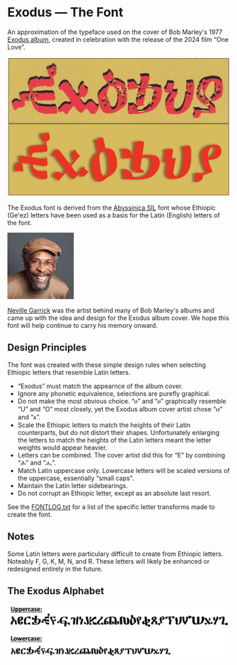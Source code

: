 # Exodus — The Font
An approximation of the typeface used on the cover of Bob Marley's 1977 [Exodus album](https://en.wikipedia.org/wiki/Exodus_(Bob_Marley_and_the_Wailers_album)),
created in celebration with the release of the 2024 film “One Love”.

<img src="images/Exodus-Album-Font-Compared.png"/>

The Exodus font is derived from the [Abyssinica SIL](https://software.sil.org/abyssinica/download/) font
whose Ethiopic (Geʻez) letters have been used as a basis for the Latin (English) letters of the font.

<img src="images/Neville-Garrick-150x150.jpg"/> 

[Neville Garrick](https://en.wikipedia.org/wiki/Neville_Garrick) 
was the artist behind many of Bob Marley's albums and came up with the idea and design for the Exodus
album cover. We hope this font will help continue to carry his memory onward.

## Design Principles

The font was created with these simple design rules when selecting Ethiopic letters
that resemble Latin letters.

* “Exodus” must match the appearnce of the album cover.
* Ignore any phonetic equivalence, selections are purefly graphical.
* Do not make the most obvious choice. “ሀ” and “ዐ” graphically resemble “U” and “O” most closely,
  yet the Exodus album cover artist chose “ህ” and “ዕ”. 
* Scale the Ethiopic letters to match the heights of their Latin counterparts, but do not distort their shapes.
  Unfortunately enlarging the letters to match the heights of the Latin letters meant the letter weights would
  appear heavier.
* Letters can be combined.  The cover artist did this for “E” by combining “ሕ” and “ሒ”. 
* Match Latin uppercase only. Lowercase letters will be scaled versions of the uppercase, essentially “small caps".
* Maintain the Latin letter sidebearings.
* Do not corrupt an Ethiopic letter, except as an absolute last resort.

See the [FONTLOG.txt](FONTLOG.txt) for a list of the specific letter transforms made to create the font.

## Notes
Some Latin letters were particulary difficult to create from Ethiopic letters. Noteably F, G, K, M, N, and R. These
letters will likely be enhanced or redesigned entirely in the future.

## The Exodus Alphabet

<img src="images/Exodus-UpperAndLowercase.png"/>
